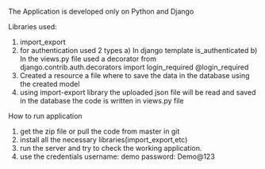 The Application is developed only on Python and Django

Libraries used:
1) import_export
2) for authentication used 2 types
    a) In django template is_authenticated
    b) In the views.py file used a decorator
        from django.contrib.auth.decorators import login_required
        @login_required        
3) Created a resource a file where to save the data in the database using the created model
4) using import-export library the uploaded json file will be read and saved in the database 
    the code is written in views.py file

How to run application
1) get the zip file or pull the code from master in git
2) install all the necessary libraries(import_export,etc)
3) run the server and try to check the working application.
4) use the credentials
        username: demo
        password: Demo@123
